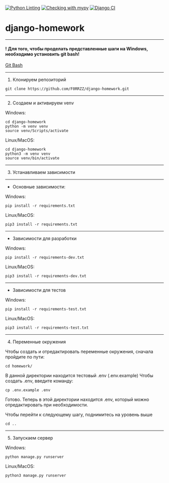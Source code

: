 [![Python Linting](https://github.com/F0RRZZ/django-homework/actions/workflows/python-linting-tests.yml/badge.svg)](https://github.com/F0RRZZ/django-homework/actions/workflows/python-linting-tests.yml)
[![Checking with mypy](https://github.com/F0RRZZ/django-homework/actions/workflows/mypy-tests.yml/badge.svg)](https://github.com/F0RRZZ/django-homework/actions/workflows/mypy-tests.yml)
[![Django CI](https://github.com/F0RRZZ/django-homework/actions/workflows/django-tests.yml/badge.svg)](https://github.com/F0RRZZ/django-homework/actions/workflows/django-tests.yml)

# django-homework
---

#### ! Для того, чтобы проделать представленные шаги на Windows, необходимо установить git bash!
[Git Bash](https://gitforwindows.org/)

---

1. Клонируем репозиторий

```shell
git clone https://github.com/F0RRZZ/django-homework.git
```

---

2. Создаем и активируем venv

Windows:
```shell
cd django-homework
python -m venv venv
source venv/Scripts/activate
```


Linux/MacOS:

```shell
cd django-homework
python3 -m venv venv
source venv/bin/activate
```

---

3. Устанавливаем зависимости
---
* Основные зависимости:

Windows:

```shell
pip install -r requirements.txt
```

Linux/MacOS:

```shell
pip3 install -r requirements.txt
```

---
* Зависимости для разработки

Windows:

```shell
pip install -r requirements-dev.txt
```

Linux/MacOS:

```shell
pip3 install -r requirements-dev.txt
```

---
* Зависимости для тестов

Windows:

```shell
pip install -r requirements-test.txt
```

Linux/MacOS:

```shell
pip3 install -r requirements-test.txt
```

---

4. Переменные окружения

Чтобы создать и отредактировать переменные окружения, сначала пройдите по пути:

```shell
cd homework/
```

В данной директории находится тестовый .env (.env.example)
Чтобы создать .env, введите команду:

```shell
cp .env.example .env
```

Готово. Теперь в этой директории находится .env, который можно отредактировать
при необходимости.

Чтобы перейти к следующему шагу, поднимитесь на уровень выше

```shell
cd ..
```

---

5. Запускаем сервер

Windows:
```shell
python manage.py runserver
```
Linux/MacOS:
```shell
python3 manage.py runserver
```
